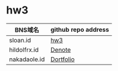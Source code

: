 # hw3

| BNS域名 | github repo address|
|---|---|
|sloan.id| [hw3](https://github.com/sloan8633/blockstack-sloan-hw3) |
|hildolfrx.id| [Denote](https://github.com/Satoshi-Kusumoto/denote/tree/hw3)|
|nakadaole.id|[Dortfolio](https://github.com/NakaDaoLe/Dortfolio/tree/hw3)|